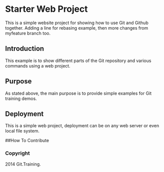 # Starter Web Project

This is a simple website project for showing how to use Git and Github together. Adding a line for rebasing example, then more changes from myfeature branch too.
## Introduction

This example is to show different parts of the Git repository and various commands using a web project. 

## Purpose

As stated above, the main purpose is to provide simple examples for Git training demos.

## Deployment

This is a simple web project, deployment can be on any web server or even local file system.

##How To Contribute


### Copyright

2014 Git.Training.